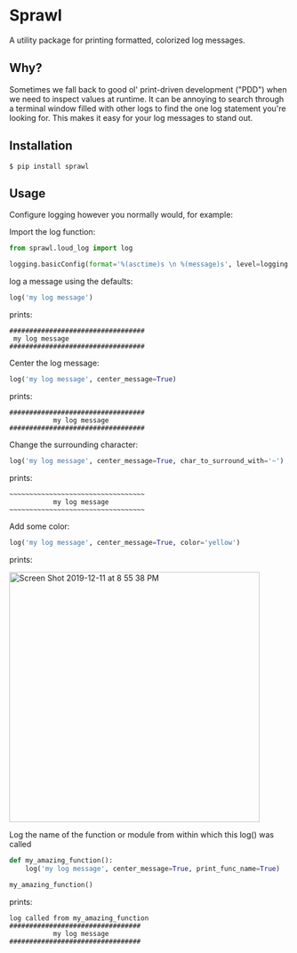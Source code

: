 # Sprawl

A utility package for printing formatted, colorized log messages. 

## Why? 

Sometimes we fall back to good ol' print-driven development ("PDD") 
when we need to inspect values at runtime. It can be annoying to search through 
a terminal window filled with other logs to find the one log statement you're looking 
for. This makes it easy for your log messages to stand out. 

## Installation

`$ pip install sprawl`

## Usage
Configure logging however you normally would, for example:

Import the log function:

```python
from sprawl.loud_log import log

```

```python
logging.basicConfig(format='%(asctime)s \n %(message)s', level=logging.INFO)
```  

log a message using the defaults:

```python
log('my log message')
```

prints:

```
##################################
 my log message
##################################

```

Center the log message:

```python
log('my log message', center_message=True)

```

prints:

```
##################################
           my log message
##################################
```

Change the surrounding character:

```python
log('my log message', center_message=True, char_to_surround_with='~')

```

prints:

```
~~~~~~~~~~~~~~~~~~~~~~~~~~~~~~~~~~
           my log message
~~~~~~~~~~~~~~~~~~~~~~~~~~~~~~~~~~
```

Add some color:

```python
log('my log message', center_message=True, color='yellow')

```

prints:

<img width="450" alt="Screen Shot 2019-12-11 at 8 55 38 PM" src="https://user-images.githubusercontent.com/514174/70675962-a50cca00-1c58-11ea-8484-8ca40617d518.png">

Log the name of the function or module from within which this log() was called


```python
def my_amazing_function():
    log('my log message', center_message=True, print_func_name=True)
    
my_amazing_function()

```

prints:

```
log called from my_amazing_function
#################################
           my log message
#################################
```


